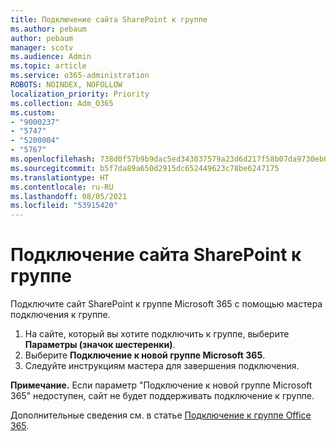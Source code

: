 ```yaml
---
title: Подключение сайта SharePoint к группе
ms.author: pebaum
author: pebaum
manager: scotv
ms.audience: Admin
ms.topic: article
ms.service: o365-administration
ROBOTS: NOINDEX, NOFOLLOW
localization_priority: Priority
ms.collection: Adm_O365
ms.custom:
- "9000237"
- "5747"
- "5200004"
- "5767"
ms.openlocfilehash: 738d0f57b9b9dac5ed343037579a23d6d217f58b07da9730eb0bd08bc78c25e6
ms.sourcegitcommit: b5f7da89a650d2915dc652449623c78be6247175
ms.translationtype: HT
ms.contentlocale: ru-RU
ms.lasthandoff: 08/05/2021
ms.locfileid: "53915420"
---
```

# <a name="connect-a-sharepoint-site-to-a-group"></a>Подключение сайта SharePoint к группе

Подключите сайт SharePoint к группе Microsoft 365 с помощью мастера подключения к группе.

1. На сайте, который вы хотите подключить к группе, выберите **Параметры (значок шестеренки)**.
2. Выберите **Подключение к новой группе Microsoft 365**.
3. Следуйте инструкциям мастера для завершения подключения.

**Примечание.** Если параметр "Подключение к новой группе Microsoft 365" недоступен, сайт не будет поддерживать подключение к группе.

Дополнительные сведения см. в статье [Подключение к группе Office 365](https://docs.microsoft.com/sharepoint/dev/transform/modernize-connect-to-office365-group).